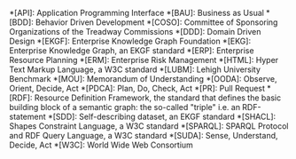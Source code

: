 [//]: # (this file is not placed in the ./docs directory to avoid MkDocs warnings)
*[API]: Application Programming Interface
*[BAU]: Business as Usual
*[BDD]: Behavior Driven Development
*[COSO]: Committee of Sponsoring Organizations of the Treadway Commissions
*[DDD]: Domain Driven Design
*[EKGF]: Enterprise Knowledge Graph Foundation
*[EKG]: Enterprise Knowledge Graph, an EKGF standard
*[ERP]: Enterprise Resource Planning
*[ERM]: Enterprise Risk Management
*[HTML]: Hyper Text Markup Language, a W3C standard
*[LUBM]: Lehigh University Benchmark
*[MOU]: Memorandum of Understanding
*[OODA]: Observe, Orient, Decide, Act
*[PDCA]: Plan, Do, Check, Act
*[PR]: Pull Request
*[RDF]: Resource Definition Framework, the standard that defines the basic building block of a semantic graph: the so-called "triple" i.e. an RDF-statement
*[SDD]: Self-describing dataset, an EKGF standard
*[SHACL]: Shapes Constraint Language, a W3C standard
*[SPARQL]: SPARQL Protocol and RDF Query Language, a W3C standard
*[SUDA]: Sense, Understand, Decide, Act
*[W3C]: World Wide Web Consortium

